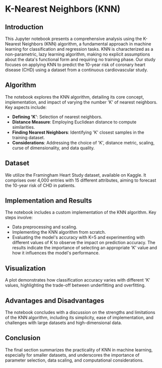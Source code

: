 # K-Nearest Neighbors (KNN) 

## Introduction
This Jupyter notebook presents a comprehensive analysis using the K-Nearest Neighbors (KNN) algorithm, a fundamental approach in machine learning for classification and regression tasks. KNN is characterized as a non-parametric, lazy learning algorithm, making no explicit assumptions about the data's functional form and requiring no training phase. Our study focuses on applying KNN to predict the 10-year risk of coronary heart disease (CHD) using a dataset from a continuous cardiovascular study.

## Algorithm
The notebook explores the KNN algorithm, detailing its core concept, implementation, and impact of varying the number 'K' of nearest neighbors. Key aspects include:
- **Defining 'K'**: Selection of nearest neighbors.
- **Distance Measure**: Employing Euclidean distance to compute similarities.
- **Finding Nearest Neighbors**: Identifying 'K' closest samples in the training dataset.
- **Considerations**: Addressing the choice of 'K', distance metric, scaling, curse of dimensionality, and data quality.

## Dataset
We utilize the Framingham Heart Study dataset, available on Kaggle. It comprises over 4,000 entries with 15 different attributes, aiming to forecast the 10-year risk of CHD in patients.

## Implementation and Results
The notebook includes a custom implementation of the KNN algorithm. Key steps involve:
- Data preprocessing and scaling.
- Implementing the KNN algorithm from scratch.
- Evaluating the model's accuracy with K=5 and experimenting with different values of K to observe the impact on prediction accuracy.
The results indicate the importance of selecting an appropriate 'K' value and how it influences the model's performance.

## Visualization
A plot demonstrates how classification accuracy varies with different 'K' values, highlighting the trade-off between underfitting and overfitting.

## Advantages and Disadvantages
The notebook concludes with a discussion on the strengths and limitations of the KNN algorithm, including its simplicity, ease of implementation, and challenges with large datasets and high-dimensional data.

## Conclusion
The final section summarizes the practicality of KNN in machine learning, especially for smaller datasets, and underscores the importance of parameter selection, data scaling, and computational considerations.


